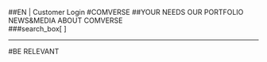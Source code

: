 ##EN | Customer Login
#COMVERSE 
##YOUR NEEDS  OUR PORTFOLIO  NEWS&MEDIA    ABOUT COMVERSE    
###search_box[  ]
***
#BE RELEVANT
